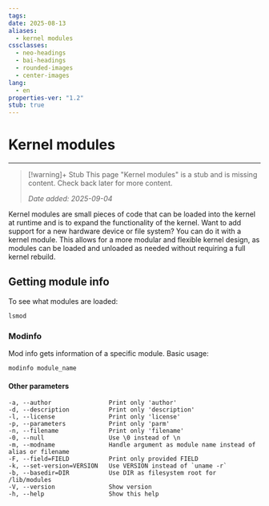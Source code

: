 ```yaml
---
tags:
date: 2025-08-13
aliases:
  - kernel modules
cssclasses:
  - neo-headings
  - bai-headings
  - rounded-images
  - center-images
lang:
  - en
properties-ver: "1.2"
stub: true
---
```

# Kernel modules

***
>[!warning]+ Stub
> This page "Kernel modules" is a stub and is missing content. Check back later for more content.
> 
> *Date added: 2025-09-04*

Kernel modules are small pieces of code that can be loaded into the kernel at runtime and is to expand the functionality of the kernel. Want to add support for a new hardware device or file system? You can do it with a kernel module. This allows for a more modular and flexible kernel design, as modules can be loaded and unloaded as needed without requiring a full kernel rebuild.

## Getting module info
To see what modules are loaded:
```
lsmod
```
### Modinfo
Mod info gets information of a specific module. Basic usage:
```
modinfo module_name
```

#### Other parameters
```
-a, --author                Print only 'author'
-d, --description           Print only 'description'
-l, --license               Print only 'license'
-p, --parameters            Print only 'parm'
-n, --filename              Print only 'filename'
-0, --null                  Use \0 instead of \n
-m, --modname               Handle argument as module name instead of alias or filename
-F, --field=FIELD           Print only provided FIELD
-k, --set-version=VERSION   Use VERSION instead of `uname -r`
-b, --basedir=DIR           Use DIR as filesystem root for /lib/modules
-V, --version               Show version
-h, --help                  Show this help
```

